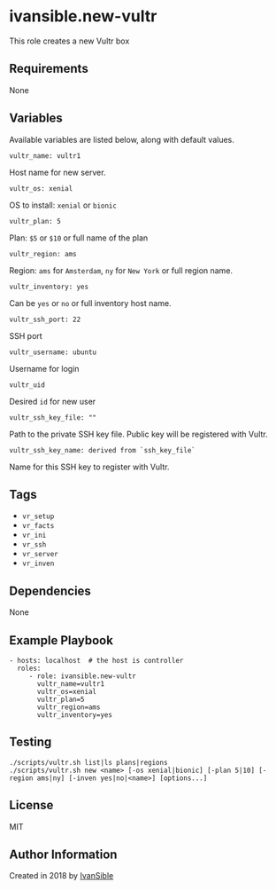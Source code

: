 # ivansible.new-vultr
This role creates a new Vultr box


## Requirements

None


## Variables

Available variables are listed below, along with default values.

    vultr_name: vultr1
Host name for new server.

    vultr_os: xenial
OS to install: `xenial` or `bionic`

    vultr_plan: 5
Plan: `$5` or `$10` or full name of the plan

    vultr_region: ams
Region: `ams` for `Amsterdam`, `ny` for `New York` or full region name.

    vultr_inventory: yes
Can be `yes` or `no` or full inventory host name.

    vultr_ssh_port: 22
SSH port

    vultr_username: ubuntu
Username for login

    vultr_uid
Desired `id` for new user

    vultr_ssh_key_file: ""
Path to the private SSH key file. Public key will be registered with Vultr.

    vultr_ssh_key_name: derived from `ssh_key_file`
Name for this SSH key to register with Vultr.


## Tags

- `vr_setup`
- `vr_facts`
- `vr_ini`
- `vr_ssh`
- `vr_server`
- `vr_inven`


## Dependencies

None


## Example Playbook

    - hosts: localhost  # the host is controller
      roles:
         - role: ivansible.new-vultr
           vultr_name=vultr1
           vultr_os=xenial
           vultr_plan=5
           vultr_region=ams
           vultr_inventory=yes


## Testing

    ./scripts/vultr.sh list|ls plans|regions
    ./scripts/vultr.sh new <name> [-os xenial|bionic] [-plan 5|10] [-region ams|ny] [-inven yes|no|<name>] [options...]

## License

MIT

## Author Information

Created in 2018 by [IvanSible](https://github.com/ivansible)
